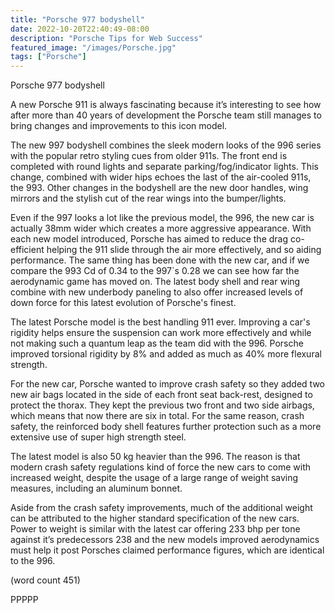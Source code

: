 ```yaml
---
title: "Porsche 977 bodyshell"
date: 2022-10-20T22:40:49-08:00
description: "Porsche Tips for Web Success"
featured_image: "/images/Porsche.jpg"
tags: ["Porsche"]
---
```


Porsche 977 bodyshell


A new Porsche 911 is always fascinating because it’s interesting 
to see how after more than 40 years of development the Porsche 
team still manages to bring changes and improvements to this 
icon model.  

The new 997 bodyshell combines the sleek modern looks of 
the 996 series with the popular retro styling cues from older 911s. 
The front end is completed with round lights and separate 
parking/fog/indicator lights. This change, combined with wider 
hips echoes the last of the air-cooled 911s, the 993. Other changes 
in the bodyshell are the new door handles, wing mirrors and the 
stylish cut of the rear wings into the bumper/lights. 

Even if the 997 looks a lot like the previous model, the 996, the new 
car is actually 38mm wider which creates a more aggressive 
appearance. With each new model introduced, Porsche has aimed 
to reduce the drag co-efficient helping the 911 slide through the air 
more effectively, and so aiding performance. The same thing has been 
done with the new car, and if we compare the 993 Cd of 0.34 to the 
997`s 0.28 we can see how far the aerodynamic game has moved on. 
The latest body shell and rear wing combine with new underbody 
paneling to also offer increased levels of down force for this latest 
evolution of Porsche's finest.

The latest Porsche model is the best handling 911 ever. Improving a 
car's rigidity helps ensure the suspension can work more effectively 
and while not making such a quantum leap as the team did with the 
996. Porsche improved torsional rigidity by 8% and added as much 
as 40% more flexural strength.

For the new car, Porsche wanted to improve crash safety so they 
added two new air bags located in the side of each front seat back-rest, 
designed to protect the thorax. They kept the previous two front and two 
side airbags, which means that now there are six in total. For the same 
reason, crash safety, the reinforced body shell features further protection 
such as a more extensive use of super high strength steel.

The latest model is also 50 kg heavier than the 996. The reason is that 
modern crash safety regulations kind of force the new cars to come with 
increased weight, despite the usage of a large range of weight saving 
measures, including an aluminum bonnet. 

Aside from the crash safety improvements, much of the additional weight 
can be attributed to the higher standard specification of the new cars. 
Power to weight is similar with the latest car offering 233 bhp per tone 
against it’s predecessors 238  and the new models improved aerodynamics 
must help it post Porsches claimed performance figures, which are 
identical to the 996.  

(word count 451)

PPPPP

